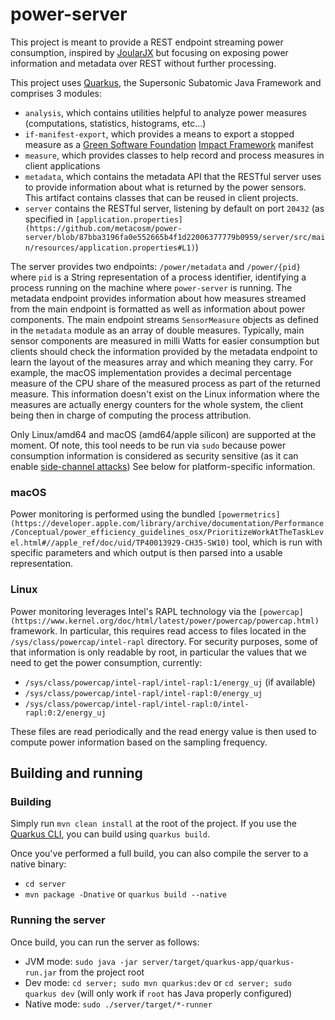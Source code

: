 # power-server

This project is meant to provide a REST endpoint streaming power consumption, inspired
by [JoularJX](https://github.com/joular/joularjx) but focusing on exposing power information and metadata over REST
without further processing.

This project uses [Quarkus](https://quarkus.io), the Supersonic Subatomic Java Framework and comprises 3 modules:

- `analysis`, which contains utilities helpful to analyze power measures (computations, statistics, histograms, etc…)
- `if-manifest-export`, which provides a means to export a stopped measure as a [Green Software Foundation](https://greensoftware.foundation/) [Impact Framework](https://if.greensoftware.foundation/) manifest
- `measure`, which provides classes to help record and process measures in client applications
- `metadata`, which contains the metadata API that the RESTful server uses to provide information about what is returned
  by the power sensors. This artifact contains classes that can be reused in client projects.
- `server` contains the RESTful server, listening by default on port `20432` (as specified
  in `[application.properties](https://github.com/metacosm/power-server/blob/87bba3196fa0e552665b4f1d22006377779b0959/server/src/main/resources/application.properties#L1)`)

The server provides two endpoints: `/power/metadata` and `/power/{pid}` where `pid` is a String representation of a
process identifier, identifying a process running on the machine where `power-server` is running.
The metadata endpoint provides information about how measures streamed from the main endpoint is formatted as well as
information about power components. The main endpoint streams `SensorMeasure` objects as defined in the `metadata`
module as an array of double measures. Typically, main sensor components are measured in milli Watts for easier
consumption but clients should check the information provided by the metadata endpoint to learn the layout of the
measures array and which meaning they carry. For example, the macOS implementation provides a decimal percentage measure
of the CPU share of the measured process as part of the returned measure. This information doesn't exist on the Linux
information where the measures are actually energy counters for the whole system, the client being then in charge of
computing the process attribution.

Only Linux/amd64 and macOS (amd64/apple silicon) are supported at the moment. Of note, this tool needs to be run
via `sudo` because power consumption information is considered as security sensitive (as it can
enable [side-channel attacks](https://en.wikipedia.org/wiki/Side-channel_attack)) See below for platform-specific
information.

### macOS

Power monitoring is performed using the
bundled `[powermetrics](https://developer.apple.com/library/archive/documentation/Performance/Conceptual/power_efficiency_guidelines_osx/PrioritizeWorkAtTheTaskLevel.html#//apple_ref/doc/uid/TP40013929-CH35-SW10)`
tool, which is run with specific parameters and which
output is then parsed into a usable representation.

### Linux

Power monitoring leverages Intel's RAPL technology via
the `[powercap](https://www.kernel.org/doc/html/latest/power/powercap/powercap.html)` framework.
In particular, this requires read access to files located in the `/sys/class/powercap/intel-rapl` directory. For
security purposes, some of that information is only readable by root, in particular the values that we need to get the
power consumption, currently:

- `/sys/class/powercap/intel-rapl/intel-rapl:1/energy_uj` (if available)
- `/sys/class/powercap/intel-rapl/intel-rapl:0/energy_uj`
- `/sys/class/powercap/intel-rapl/intel-rapl:0/intel-rapl:0:2/energy_uj`

These files are read periodically and the read energy value is then used to compute power information based on the
sampling frequency.

## Building and running

### Building

Simply run `mvn clean install` at the root of the project. If you use
the [Quarkus CLI](https://quarkus.io/guides/cli-tooling), you can build using `quarkus build`.

Once you've performed a full build, you can also compile the server to a native binary:

- `cd server`
- `mvn package -Dnative` or `quarkus build --native`

### Running the server

Once build, you can run the server as follows:

- JVM mode: `sudo java -jar server/target/quarkus-app/quarkus-run.jar` from the project root
- Dev mode: `cd server; sudo mvn quarkus:dev` or `cd server; sudo quarkus dev` (will only work if `root` has Java properly configured)
- Native mode: `sudo ./server/target/*-runner`
